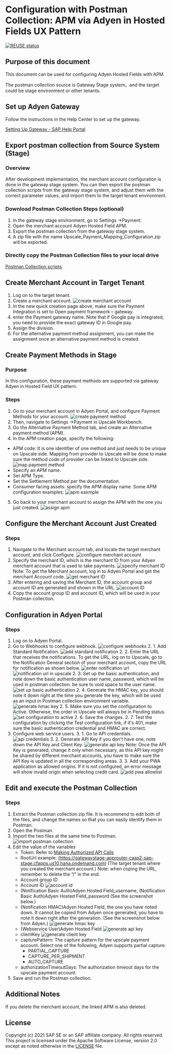# Configuration with Postman Collection: APM via Adyen in Hosted Fields UX Pattern

[![REUSE status](https://api.reuse.software/badge/github.com/SAP-samples/upscale-commerce-open-payment-integration)](https://api.reuse.software/info/github.com/SAP-samples/upscale-commerce-open-payment-integration)

## Purpose of this document
This document can be used for configuring Adyen Hosted Fields with APM.

The postman collection source is Gateway Stage system，and the target could be stage environment or other tenants.


## Set up Adyen Gateway
Follow the instructions in the Help Center to set up the gateway.

[Setting Up Gateway - SAP Help Portal](https://help.sap.com/viewer/a99d6fa0606f4f3cbf251e4e61f35feb/SHIP/en-US/c531853888f24325a7fb1a5b1b8f404e.html) 


## Export postman collection from Source System (Stage)

### Overview
After development implementation, the merchant account configuration is done in the gateway stage system. You can then export the postman collection scripts from the gateway stage system, and adjust them with the correct parameter values, and import them to the target tenant environment.

### Download Postman Collection Steps (optional)
1. In the gateway stage environment, go to Settings ->Payment.
2. Open the merchant account Adyen Hosted Field APM.
3. Export the postman collection from the gateway stage system.
4. A zip file with the name Upscale_Payment_Mapping_Configuration.zip will be exported.

### Directly copy the Postman Collection files to your local drive

[Postman Collection scripts](https://github.com/SAP-samples/upscale-commerce-open-payment-integration/tree/main/postman/adyen/hosted-fields) 

## Create Merchant Account in Target Tenant
1. Log on to the target tenant.
2. Create a merchant account.
![create merchant account](.../images/create_merchant_acc.png)
3. In the new quick creation page above, make sure the Payment Integration is set to Open payment framework – gateway.
4. enter the Payment gateway name. Note that if Google pay is integrated, you need to provide the exact gateway ID in Google pay.
5. Assign the division.
6. For the alternative payment method assignment, you can make the assignment once an alternative payment method is created.

## Create Payment Methods in Stage

### Purpose
In this configuration, these payment methods are supported via gateway Adyen in Hosted Field UX pattern.

### Steps
1. Go to your merchant account in Adyen Portal, and configure Payment Methods for your account.
![create payment method](./images/create_payment_method.png) 
2. Then, navigate to Settings ->Payment in Upscale Workbench.
3. Go the Alternative Payment Method tab, and create an Alternative payment method (APM).
4. In the APM creation page, specify the following:
- APM code:  It is one identifier of one method and just needs to be unique on Upscale side. Mapping from provider to Upscale will be done to make sure the method code of provider can be linked to Upscale side.
![map payment method](./images/map_payment_method.gif) 
- Specify an APM name.
- Set APM Type.
- Set the Settlement Method per the documentation.
- Consumer facing assets: specify the APM display name.
Some APM configuration examples:
![apm eaxmple](./images/apm_examples.png) 
5. Go back to your merchant account to assign the APM with the one you just created.
![assign apm](./images/assign_apm.png) 

## Configure the Merchant Account Just Created

### Steps
1. Navigate to the Merchant account tab, and locate the target merchant account, and click Configure.
![configure merchant account](./images/configure_merchant_acc.png) 
2. Specify the merchant ID, which is the merchant ID from your Adyen merchant account that is used to take payments.
![specify merchant ID](./images/specify_merchant_id.png) 
Note: To get the Merchant account, log in to Adyen Portal and get the merchant Account code. 
![get merchant ID](./images/get_merchant_acc_in_ayden.png) 
3. After entering and saving the Merchant ID, the account group and account ID are generated and shown in the URL.
![account ID](./images/acount_id.png) 
4. Copy the account group ID and account ID, which will be used in your Postman collection.

## Configuration in Adyen Portal

### Steps
1. Log on to Adyen Portal.
2. Go to Webhooks to configure webhook.
![configure webhooks](./images/configure_webhooks.png) 
   2. 1. Add Standard Notification. 
   ![add standard notification](./images/add_standard_notification.png) 
   2. 2. Enter the URL that receives the notifications. To get the URL, log on to Upscale, go to the Notification General section of your merchant account, copy the URL for notification as shown below.
    ![enter notification url](./images/enter-notification_url.png) 
    ![notification url in upscale](./images/notification_url_in_upscale.png) 
   2. 3. Set up the basic authentication, and note down the basic authentication user name, password, which will be used in postman collection.  be sure to void space to the user name. 
   ![set up basic authentication](./images/setup_base_auth.png) 
   2. 4. Generate the HMAC key, you should note it down right at the time you generate the key, which will be used as an input in Postman collection environment variable. 
   ![generate hmac key](./images/generate_hmac_key.png) 
   2. 5. Make sure you set the configuration to Active. Otherwise, the order in Upscale will always be in Pending status. 
      ![set configuration to active](./images/set_config_active.png) 
   2. 6. Save the changes.
   2. 7. Test the configuration by clicking the Test configuration link, if it's 401, make sure the basic authentication credential  and HMAC are correct.
3. Configure web service users. 
   3. 1. Go to API credentials.
   ![api credentials](./images/config_web_user1.png) 
   3. 2. Generate API Key if you don't have one, note down the API Key and Client Key.
   ![generate api key](./images/config_web_user2.png)
   Note: Once the API Key is generated, change it only when necessary, as this API key might be shared by different merchant accounts, you have to make sure the API Key is updated in all the corresponding areas. 
   3. 3. Add your PWA application as allowed origins. If it is not configured,  an error message will show invalid origin when selecting credit card.
   ![add pwa allowlist](./images/config_web_user3.png)

## Edit and execute the Postman Collection

### Steps
1. Extract the Postman collection zip file. It is recommend to edit both of the files, and change the names so that you can easily identify them in Postman.
2. Open the Postman.
3. Import the two files at the same time to Postman.
![import postman collection](./images/run_postman_collection.png)
4. Edit the value of the variables 
   - Token: Refer to [Making Authorized API Calls](https://help.sap.com/viewer/DRAFT/7a1f60b8170f40cfb8313c49bdc7fd13/DEV/en-US/446a3d417aac4bd8a301464670995ed3.html) 
   - RootUrl example: (https://gatewaystage-approuter-caas2-sap-stage.cfapps.us10.hana.ondemand.com) (The target tenant where you created the merchant account.)
   Note: when coping the URL, remember to delete the “/” in the end.
   - Account group ID
   - Account ID
   ![account id](./images/accountID.png)
   - (Notification Basic Auth)Adyen Hosted Field_username, (Notification Basic Auth)Adyen Hosted Field_password (See the screenshot below.) 
   - (Notification HMAC)Adyen Hosted Field, the one you have noted down. It cannot be copied from Adyen once generated, you have to note it down right after the generation. (See the screenshot below from Adyen.)
   ![generate hmac key](./images/hmac_key.png)
   - (Webservice User)Adyen Hosted Field
   ![generate api key](./images/api_key.png)
   - clientKey
   ![generate client key](./images/client_key.png)
   - capturePattern: The capture pattern for the upscale payment account. Select one of the following, Adyen supports partial capture.
     - PARTIAL_CAPTURE
     - CAPTURE_PER_SHIPMENT
     - AUTO_CAPTURE
   - authorizationTimeoutDays: The authorization timeout days for the upscale payment account.
5. Save and run the Postman collection.

## Additional Notes
If you delete the merchant account, the linked APM is also deleted. 

## License
Copyright (c) 2021 SAP SE or an SAP affiliate company. All rights reserved. This project is licensed under the Apache Software License, version 2.0 except as noted otherwise in the [LICENSE](LICENSES/Apache-2.0.txt) file.
